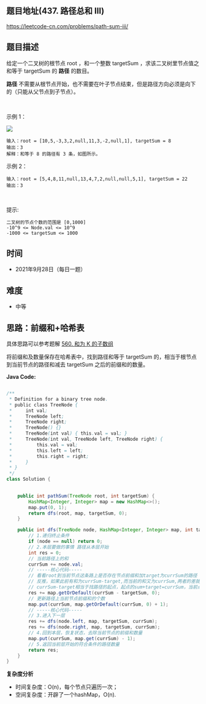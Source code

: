 
## 题目地址(437. 路径总和 III)

https://leetcode-cn.com/problems/path-sum-iii/

## 题目描述


给定一个二叉树的根节点 root ，和一个整数 targetSum ，求该二叉树里节点值之和等于 targetSum 的 **路径** 的数目。

**路径** 不需要从根节点开始，也不需要在叶子节点结束，但是路径方向必须是向下的（只能从父节点到子节点）。

 

示例 1：

![](https://assets.leetcode.com/uploads/2021/04/09/pathsum3-1-tree.jpg)
```
输入：root = [10,5,-3,3,2,null,11,3,-2,null,1], targetSum = 8
输出：3
解释：和等于 8 的路径有 3 条，如图所示。
```

示例 2：
```
输入：root = [5,4,8,11,null,13,4,7,2,null,null,5,1], targetSum = 22
输出：3
```

 

提示:
```
二叉树的节点个数的范围是 [0,1000]
-10^9 <= Node.val <= 10^9 
-1000 <= targetSum <= 1000 
```

## 时间

- 2021年9月28日（每日一题）

## 难度

- 中等

## 思路：前缀和+哈希表

具体思路可以参考题解 [560. 和为 K 的子数组](https://github.com/asshead123/my-leetcode/blob/main/%E5%89%8D%E7%BC%80%E5%92%8C-560.%20%E5%92%8C%E4%B8%BA%20K%20%E7%9A%84%E5%AD%90%E6%95%B0%E7%BB%84.md)

将前缀和及数量保存在哈希表中，找到路径和等于 targetSum 的，相当于根节点到当前节点的路径和减去 targetSum 之后的前缀和的数量。


**Java Code:**

```java

/**
 * Definition for a binary tree node.
 * public class TreeNode {
 *     int val;
 *     TreeNode left;
 *     TreeNode right;
 *     TreeNode() {}
 *     TreeNode(int val) { this.val = val; }
 *     TreeNode(int val, TreeNode left, TreeNode right) {
 *         this.val = val;
 *         this.left = left;
 *         this.right = right;
 *     }
 * }
 */
class Solution {
    

    public int pathSum(TreeNode root, int targetSum) {
        HashMap<Integer, Integer> map = new HashMap<>();
        map.put(0, 1);
        return dfs(root, map, targetSum, 0);
    }

    public int dfs(TreeNode node, HashMap<Integer, Integer> map, int targetSum, int currSum) {
        // 1.递归终止条件
        if (node == null) return 0;
        // 2.本层要做的事情 路径从本层开始
        int res = 0;
        // 当前路径上的和
        currSum += node.val;
        // -----核心代码-----
        // 看看root到当前节点这条路上是否存在节点前缀和加target为currSum的路径
        // 反推，如果此前有和为currSum-target,而当前的和又为currSum,两者的差就肯定为target了
        // currSum-target相当于找路径的起点，起点的sum+target=currSum，当前点到起点的距离就是target
        res += map.getOrDefault(currSum - targetSum, 0);
        // 更新路径上当前节点前缀和的个数
        map.put(currSum, map.getOrDefault(currSum, 0) + 1);
        // -----核心代码-----
        // 3.进入下一层
        res += dfs(node.left, map, targetSum, currSum);
        res += dfs(node.right, map, targetSum, currSum);
        // 4.回到本层，恢复状态，去除当前节点的前缀和数量
        map.put(currSum, map.get(currSum) - 1);
        // 5.返回当前层开始的符合条件的路径数量
        return res;
    }
}

```


**复杂度分析**
- 时间复杂度：O(n)，每个节点只遍历一次；
- 空间复杂度：开辟了一个hashMap，O(n).


